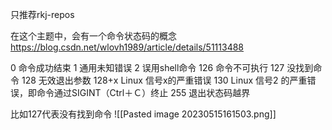
只推荐rkj-repos

在这个主题中，会有一个命令状态码的概念
https://blog.csdn.net/wlovh1989/article/details/51113488


0                   命令成功结束
1                    通用未知错误
2                    误用shell命令
126               命令不可执行
127               没找到命令
128               无效退出参数
128+x          Linux 信号x的严重错误
130            Linux 信号2 的严重错误，即命令通过SIGINT（Ctrl＋Ｃ）终止
255               退出状态码越界


比如127代表没有找到命令
![[Pasted image 20230515161503.png]]